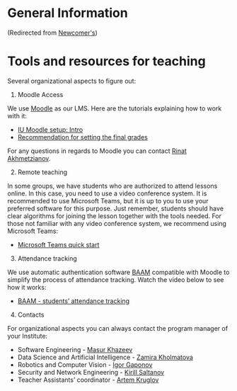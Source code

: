 






General Information
===================



(Redirected from [Newcomer's](/index.php?title=Newcomer%27s&redirect=no "Newcomer's"))


Tools and resources for teaching
================================


Several organizational aspects to figure out:


1. Moodle Access


We use [Moodle](https://moodle.innopolis.university) as our LMS. Here are the tutorials explaining how to work with it:



* [IU Moodle setup: Intro](https://www.youtube.com/watch?v=bToQtv0h-u8&list=PLneu1tELBieKgdGI6MXpgCQ-KwTnItYu-)
* [Recommendation for setting the final grades](https://www.youtube.com/watch?v=WSq_2mjYghE)


For any questions in regards to Moodle you can contact [Rinat Akhmetzianov](https://portal.university.innopolis.ru/company/personal/user/4117/).


2. Remote teaching


In some groups, we have students who are authorized to attend lessons online. In this case, you need to use a video conference system. It is recommended to use Microsoft Teams, but it is up to you to use your preferred software for this purpose. Just remember, students should have clear algorithms for joining the lesson together with the tools needed. For those not familiar with any video conference system, we recommend using Microsoft Teams:



* [Microsoft Teams quick start](https://www.youtube.com/watch?v=Cyi5064KLCQ&list=PLneu1tELBieKgdGI6MXpgCQ-KwTnItYu-&index=8)


3. Attendance tracking


We use automatic authentication software [BAAM](https://baam.duckdns.org/) compatible with Moodle to simplify the process of attendance tracking. Watch the video below to see how it works:



* [BAAM - students’ attendance tracking](https://www.youtube.com/watch?v=14hL6avHasc)


4. Contacts


For organizational aspects you can always contact the program manager of your Institute:



* Software Engineering - [Masur Khazeev](https://portal.university.innopolis.ru/company/personal/user/1203/)
* Data Science and Artificial Intelligence - [Zamira Kholmatova](https://portal.university.innopolis.ru/company/personal/user/3638/)
* Robotics and Computer Vision - [Igor Gaponov](https://portal.university.innopolis.ru/company/personal/user/3396/)
* Security and Network Engineering - [Kirill Saltanov](https://portal.university.innopolis.ru/company/personal/user/1414/)
* Teacher Assistants’ coordinator - [Artem Kruglov](https://portal.university.innopolis.ru/company/personal/user/3069/)










